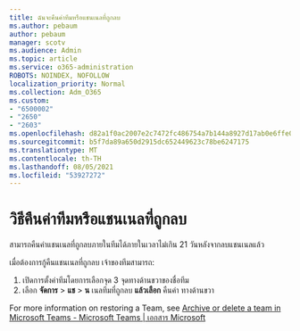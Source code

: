 ```yaml
---
title: ฉันจะคืนค่าทีมหรือแชนเนลที่ถูกลบ
ms.author: pebaum
author: pebaum
manager: scotv
ms.audience: Admin
ms.topic: article
ms.service: o365-administration
ROBOTS: NOINDEX, NOFOLLOW
localization_priority: Normal
ms.collection: Adm_O365
ms.custom:
- "6500002"
- "2650"
- "2603"
ms.openlocfilehash: d82a1f0ac2007e2c7472fc486754a7b144a8927d17ab0e6ffe0fed6fd2ddf4e4
ms.sourcegitcommit: b5f7da89a650d2915dc652449623c78be6247175
ms.translationtype: MT
ms.contentlocale: th-TH
ms.lasthandoff: 08/05/2021
ms.locfileid: "53927272"
---
```

# <a name="how-to-restore-a-deleted-team-or-channel"></a>วิธีคืนค่าทีมหรือแชนเนลที่ถูกลบ

สามารถคืนค่าแชนเนลที่ถูกลบภายในทีมได้ภายในเวลาไม่เกิน 21 วันหลังจากลบแชนเนลแล้ว

เมื่อต้องการกู้คืนแชนเนลที่ถูกลบ เจ้าของทีมสามารถ:

1. เปิดการตั้งค่าทีมโดยการเลือกจุด 3 จุดทางด้านขวาของชื่อทีม
2. เลือก **จัดการ**  >  **แช**  >  **น** เนลทีมที่ถูกลบ **แล้วเลือก** คืนค่า ทางด้านขวา

For more information on restoring a Team, see [Archive or delete a team in Microsoft Teams - Microsoft Teams | เอกสาร Microsoft](https://docs.microsoft.com/microsoftteams/archive-or-delete-a-team#restore-a-deleted-team)
